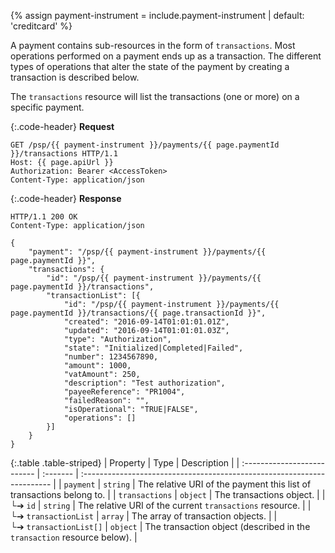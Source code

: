 {% assign payment-instrument = include.payment-instrument | default: 'creditcard' %}

A payment contains sub-resources in the form of `transactions`. Most operations
performed on a payment ends up as a transaction. The different types of
operations that alter the state of the payment by creating a transaction is
described below.

The `transactions` resource will list the transactions (one or more) on a
specific payment.

{:.code-header}
**Request**

```http
GET /psp/{{ payment-instrument }}/payments/{{ page.paymentId }}/transactions HTTP/1.1
Host: {{ page.apiUrl }}
Authorization: Bearer <AccessToken>
Content-Type: application/json
```

{:.code-header}
**Response**

```http
HTTP/1.1 200 OK
Content-Type: application/json

{
    "payment": "/psp/{{ payment-instrument }}/payments/{{ page.paymentId }}",
    "transactions": {
        "id": "/psp/{{ payment-instrument }}/payments/{{ page.paymentId }}/transactions",
        "transactionList": [{
            "id": "/psp/{{ payment-instrument }}/payments/{{ page.paymentId }}/transactions/{{ page.transactionId }}",
            "created": "2016-09-14T01:01:01.01Z",
            "updated": "2016-09-14T01:01:01.03Z",
            "type": "Authorization",
            "state": "Initialized|Completed|Failed",
            "number": 1234567890,
            "amount": 1000,
            "vatAmount": 250,
            "description": "Test authorization",
            "payeeReference": "PR1004",
            "failedReason": "",
            "isOperational": "TRUE|FALSE",
            "operations": []
        }]
    }
}
```

{:.table .table-striped}
| Property                    | Type     | Description                                                             |
| :-------------------------- | :------- | :---------------------------------------------------------------------- |
| `payment`                   | `string` | The relative URI of the payment this list of transactions belong to.    |
| `transactions`              | `object` | The transactions object.                                                |
| └➔&nbsp;`id`                | `string` | The relative URI of the current `transactions` resource.                |
| └➔&nbsp;`transactionList`   | `array`  | The array of transaction objects.                                       |
| └➔&nbsp;`transactionList[]` | `object` | The transaction object (described in the `transaction` resource below). |
